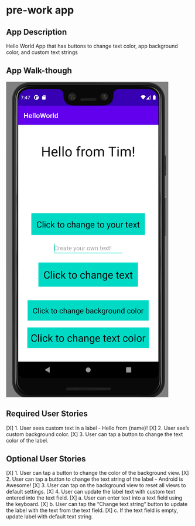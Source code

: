 # pre-work app

## App Description
Hello World App that has buttons to change text color, app background color, and custom text strings

## App Walk-though 

![](helloWorld.gif)

## Required User Stories 
[X] 1. User sees custom text in a label - Hello from {name}!
[X] 2. User see’s custom background color.
[X] 3. User can tap a button to change the text color of the label. 

## Optional User Stories 
[X] 1. User can tap a button to change the color of the background view.
[X] 2. User can tap a button to change the text string of the label - Android is Awesome!
[X] 3. User can tap on the background view to reset all views to default settings.
    [X] 4. User can update the label text with custom text entered into the text field. 
    [X] a. User can enter text into a text field using the keyboard.
    [X] b. User can tap the “Change text string” button to update the label with the text from the text field.
    [X] c. If the text field is empty, update label with default text string.
